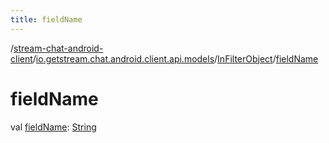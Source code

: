 ```yaml
---
title: fieldName
---
```

/[stream-chat-android-client](../../index.md)/[io.getstream.chat.android.client.api.models](../index.md)/[InFilterObject](index.md)/[fieldName](fieldName.md)  
  
  
  
# fieldName  
val [fieldName](fieldName.md): [String](https://kotlinlang.org/api/latest/jvm/stdlib/kotlin/-string/index.html)
